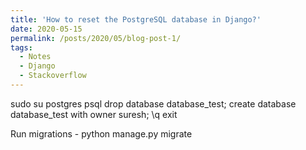 ```yaml
---
title: 'How to reset the PostgreSQL database in Django?'
date: 2020-05-15
permalink: /posts/2020/05/blog-post-1/
tags:
  - Notes
  - Django
  - Stackoverflow
---
```


  sudo su postgres
  psql
  drop database database_test;
  create database database_test with owner suresh;
  \q
  exit

  Run migrations - python manage.py migrate
